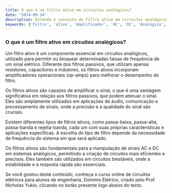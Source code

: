 ```yaml
---
title: O que é um filtro ativo em circuitos analógicos?
date: "2024-09-14"
description: Entenda o conceito de filtro ativo em circuitos analógicos e sua importância em sistemas de engenharia.
keywords: ['Filtro', 'ativo', 'Amplificador', 'AC', 'DC', 'Analógico', 'biestável']
---
```


### O que é um filtro ativo em circuitos analógicos?

Um filtro ativo é um componente essencial em circuitos analógicos, utilizado para permitir ou bloquear determinadas faixas de frequência de um sinal elétrico. Diferente dos filtros passivos, que utilizam apenas resistores, capacitores e indutores, os filtros ativos incorporam amplificadores operacionais (op-amps) para melhorar o desempenho do filtro.

Os filtros ativos são capazes de amplificar o sinal, o que é uma vantagem significativa em relação aos filtros passivos, que podem atenuar o sinal. Eles são amplamente utilizados em aplicações de áudio, comunicação e processamento de sinais, onde a precisão e a qualidade do sinal são cruciais.

Existem diferentes tipos de filtros ativos, como passa-baixa, passa-alta, passa-banda e rejeita-banda, cada um com suas próprias características e aplicações específicas. A escolha do tipo de filtro depende da necessidade de frequência do sistema em que será aplicado.

Os filtros ativos são fundamentais para a manipulação de sinais AC e DC em sistemas analógicos, permitindo a criação de circuitos mais eficientes e precisos. Eles também são utilizados em circuitos biestáveis, onde a estabilidade e a resposta rápida são essenciais.

Se você gostou deste conteúdo, conheça o curso online de circuitos elétricos para alunos de engenharia, Domínio Elétrico, criado pelo Prof. Nicholas Yukio, clicando no botão presente logo abaixo do texto.
